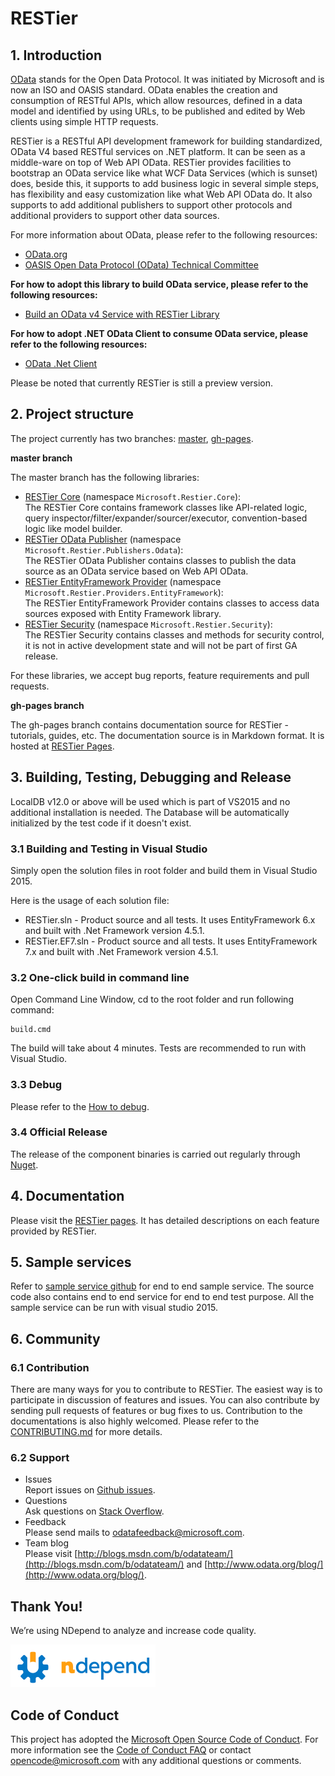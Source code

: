 # RESTier
## 1. Introduction
[OData](http://www.odata.org/ "OData") stands for the Open Data Protocol. It was initiated by Microsoft and is now an ISO and OASIS standard. OData enables the creation and consumption of RESTful APIs, which allow resources, defined in a data model and identified by using URLs, to be published and edited by Web clients using simple HTTP requests.

RESTier is a RESTful API development framework for building standardized, OData V4 based RESTful services on .NET platform. It can be seen as a middle-ware on top of Web API OData. RESTier provides facilities to bootstrap an OData service like what WCF Data Services (which is sunset) does, beside this, it supports to add business logic in several simple steps, has flexibility and easy customization like what Web API OData do. It also supports to add additional publishers to support other protocols and additional providers to support other data sources.

For more information about OData, please refer to the following resources:
- [OData.org](http://www.odata.org/)
- [OASIS Open Data Protocol (OData) Technical Committee](https://www.oasis-open.org/committees/tc_home.php?wg_abbrev=odata)

**For how to adopt this library to build OData service, please refer to the following resources:**
- [Build an OData v4 Service with RESTier Library](http://odata.github.io/RESTier/#01-01-Introduction)

**For how to adopt .NET OData Client to consume OData service, please refer to the following resources:**
- [OData .Net Client](http://odata.github.io/odata.net/#04-01-basic-crud-operations)

Please be noted that currently RESTier is still a preview version.

## 2. Project structure
The project currently has two branches: [master](https://github.com/OData/RESTier/tree/master), [gh-pages](https://github.com/OData/RESTier/tree/gh-pages).

**master branch**

The master branch has the following libraries:
- [RESTier Core](https://www.nuget.org/packages/Microsoft.Restier.Core/) (namespace `Microsoft.Restier.Core`):<br />The RESTier Core contains framework classes like API-related logic, query inspector/filter/expander/sourcer/executor, convention-based logic like model builder.
- [RESTier OData Publisher](https://www.nuget.org/packages/Microsoft.Restier.Publishers.Odata/) (namespace `Microsoft.Restier.Publishers.Odata`):<br />The RESTier OData Publisher contains classes to publish the data source as an OData service based on Web API OData.
- [RESTier EntityFramework Provider](https://www.nuget.org/packages/Microsoft.Restier.Providers.EntityFramework/) (namespace `Microsoft.Restier.Providers.EntityFramework`):<br />The RESTier EntityFramework Provider contains classes to access data sources exposed with Entity Framework library.
- [RESTier Security](https://www.nuget.org/packages/Microsoft.Restier.Security/) (namespace `Microsoft.Restier.Security`):<br />The RESTier Security contains classes and methods for security control, it is not in active development state and will not be part of first GA release.

For these libraries, we accept bug reports, feature requirements and pull requests. 


**gh-pages branch**

The gh-pages branch contains documentation source for RESTier - tutorials, guides, etc.  The documentation source is in Markdown format. It is hosted at [RESTier Pages](http://odata.github.io/RESTier "RESTier Pages").

## 3. Building, Testing, Debugging and Release
LocalDB v12.0 or above will be used which is part of VS2015 and no additional installation is needed. The Database will be automatically initialized by the test code if it doesn't exist.

### 3.1 Building and Testing in Visual Studio
Simply open the solution files in root folder and build them in Visual Studio 2015.

Here is the usage of each solution file:
- RESTier.sln - Product source and all tests. It uses EntityFramework 6.x and built with .Net Framework version 4.5.1.
- RESTier.EF7.sln - Product source and all tests. It uses EntityFramework 7.x and built with .Net Framework version 4.5.1.

### 3.2 One-click build in command line
Open Command Line Window, cd to the root folder and run following command:

```
build.cmd
```

The build will take about 4 minutes. Tests are recommended to run with Visual Studio.

### 3.3 Debug
Please refer to the [How to debug](http://odata.github.io/WebApi/10-01-debug-webapi-source).

### 3.4 Official Release
The release of the component binaries is carried out regularly through [Nuget](http://www.nuget.org/).

## 4. Documentation
Please visit the [RESTier pages](http://odata.github.io/RESTier). It has detailed descriptions on each feature provided by RESTier.

## 5. Sample services
Refer to [sample service github](https://github.com/OData/ODataSamples/tree/master/RESTier) for end to end sample service. The source code also contains end to end service for end to end test purpose. All the sample service can be run with visual studio 2015.

## 6. Community
### 6.1 Contribution
There are many ways for you to contribute to RESTier. The easiest way is to participate in discussion of features and issues. You can also contribute by sending pull requests of features or bug fixes to us. Contribution to the documentations is also highly welcomed. Please refer to the [CONTRIBUTING.md](https://github.com/OData/RESTier/blob/master/.github/CONTRIBUTING.md) for more details.

### 6.2 Support
- Issues<br />Report issues on [Github issues](https://github.com/OData/RESTier/issues).
- Questions<br />Ask questions on [Stack Overflow](http://stackoverflow.com/questions/ask?tags=odata).
- Feedback<br />Please send mails to [odatafeedback@microsoft.com](mailto:odatafeedback@microsoft.com).
- Team blog<br />Please visit [http://blogs.msdn.com/b/odatateam/](http://blogs.msdn.com/b/odatateam/) and [http://www.odata.org/blog/](http://www.odata.org/blog/).

## Thank You!

We’re using NDepend to analyze and increase code quality.

[![NDepend](images/ndependlogo.png)](http://www.ndepend.com)

## Code of Conduct

This project has adopted the [Microsoft Open Source Code of Conduct](https://opensource.microsoft.com/codeofconduct/). For more information see the [Code of Conduct FAQ](https://opensource.microsoft.com/codeofconduct/faq/) or contact [opencode@microsoft.com](mailto:opencode@microsoft.com) with any additional questions or comments.
